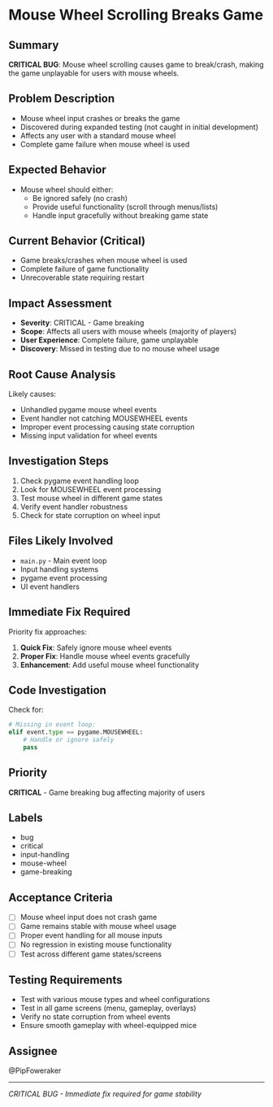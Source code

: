 # Mouse Wheel Scrolling Breaks Game

## Summary
**CRITICAL BUG**: Mouse wheel scrolling causes game to break/crash, making the game unplayable for users with mouse wheels.

## Problem Description
- Mouse wheel input crashes or breaks the game
- Discovered during expanded testing (not caught in initial development)
- Affects any user with a standard mouse wheel
- Complete game failure when mouse wheel is used

## Expected Behavior
- Mouse wheel should either:
  - Be ignored safely (no crash)
  - Provide useful functionality (scroll through menus/lists)
  - Handle input gracefully without breaking game state

## Current Behavior (Critical)
- Game breaks/crashes when mouse wheel is used
- Complete failure of game functionality
- Unrecoverable state requiring restart

## Impact Assessment
- **Severity**: CRITICAL - Game breaking
- **Scope**: Affects all users with mouse wheels (majority of players)
- **User Experience**: Complete failure, game unplayable
- **Discovery**: Missed in testing due to no mouse wheel usage

## Root Cause Analysis
Likely causes:
- Unhandled pygame mouse wheel events
- Event handler not catching MOUSEWHEEL events
- Improper event processing causing state corruption
- Missing input validation for wheel events

## Investigation Steps
1. Check pygame event handling loop
2. Look for MOUSEWHEEL event processing
3. Test mouse wheel in different game states
4. Verify event handler robustness
5. Check for state corruption on wheel input

## Files Likely Involved
- `main.py` - Main event loop
- Input handling systems
- pygame event processing
- UI event handlers

## Immediate Fix Required
Priority fix approaches:
1. **Quick Fix**: Safely ignore mouse wheel events
2. **Proper Fix**: Handle mouse wheel events gracefully
3. **Enhancement**: Add useful mouse wheel functionality

## Code Investigation
Check for:
```python
# Missing in event loop:
elif event.type == pygame.MOUSEWHEEL:
    # Handle or ignore safely
    pass
```

## Priority
**CRITICAL** - Game breaking bug affecting majority of users

## Labels
- bug
- critical
- input-handling
- mouse-wheel
- game-breaking

## Acceptance Criteria
- [ ] Mouse wheel input does not crash game
- [ ] Game remains stable with mouse wheel usage
- [ ] Proper event handling for all mouse inputs
- [ ] No regression in existing mouse functionality
- [ ] Test across different game states/screens

## Testing Requirements
- Test with various mouse types and wheel configurations
- Test in all game screens (menu, gameplay, overlays)
- Verify no state corruption from wheel events
- Ensure smooth gameplay with wheel-equipped mice

## Assignee
@PipFoweraker

---
*CRITICAL BUG - Immediate fix required for game stability*
